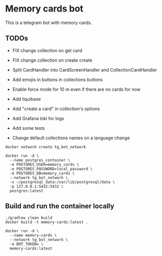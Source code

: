 # Memory cards bot 

This is a telegram bot with memory cards.

 ## TODOs
- FIX change collection on get card
- FIX change collection on create create

- Split CardHandler into CardScreenHandler and CollectionCardHandler
- Add emojis in buttons in collections buttons
- Enable force mode for 10 m even if there are no cards for now 
- Add liquibase
- Add "create a card" in collection's options
- Add Grafana loki for logs
- Add some tests
- Change default collections names on a language change

```shell
docker network create tg_bot_network
```

```shell
docker run -d \
  --name postgres_container \
  -e POSTGRES_USER=memory_cards \
  -e POSTGRES_PASSWORD=local_password \
  -e POSTGRES_DB=memory_cards \
  --network tg_bot_network \
  -v ~/postgresql_data:/var/lib/postgresql/data \
  -p 127.0.0.1:5432:5432 \
  postgres:latest
```

## Build and run the container locally

```shell
./gradlew clean build
docker build -t memory-cards:latest .
```

```shell
docker run -d \
  --name memory-cards \
  --network tg_bot_network \
  -e BOT_TOKEN= \
  memory-cards:latest
```
